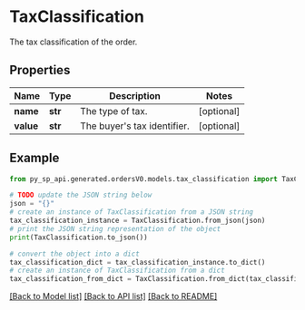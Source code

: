# TaxClassification

The tax classification of the order.

## Properties

Name | Type | Description | Notes
------------ | ------------- | ------------- | -------------
**name** | **str** | The type of tax. | [optional] 
**value** | **str** | The buyer&#39;s tax identifier. | [optional] 

## Example

```python
from py_sp_api.generated.ordersV0.models.tax_classification import TaxClassification

# TODO update the JSON string below
json = "{}"
# create an instance of TaxClassification from a JSON string
tax_classification_instance = TaxClassification.from_json(json)
# print the JSON string representation of the object
print(TaxClassification.to_json())

# convert the object into a dict
tax_classification_dict = tax_classification_instance.to_dict()
# create an instance of TaxClassification from a dict
tax_classification_from_dict = TaxClassification.from_dict(tax_classification_dict)
```
[[Back to Model list]](../README.md#documentation-for-models) [[Back to API list]](../README.md#documentation-for-api-endpoints) [[Back to README]](../README.md)


